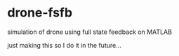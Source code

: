# drone-fsfb
simulation of drone using full state feedback on MATLAB

just making this so I do it in the future...
